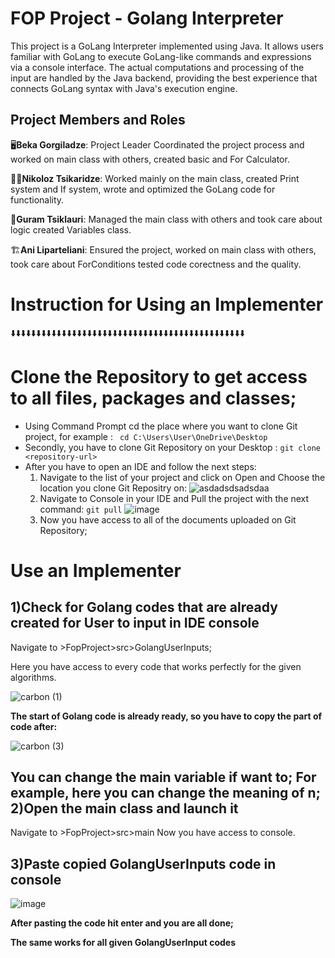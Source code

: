 # FOP Project - Golang Interpreter

This project is a GoLang Interpreter implemented using Java. 
It allows users familiar with GoLang to execute GoLang-like commands and expressions via a console interface. 
The actual computations and processing of the input are handled by the Java backend, providing the best experience that connects GoLang syntax with Java's execution engine.

## Project Members and Roles

🖥️**Beka Gorgiladze**: Project Leader
Coordinated the project process and worked on main class with others, created basic and For Calculator.

🧑‍💻**Nikoloz Tsikaridze**:
Worked mainly on the main class, created Print system and If system, wrote and optimized the GoLang code for functionality.

🔧**Guram Tsiklauri**:
Managed the main class with others and took care about logic created Variables class.

🏗️**Ani Liparteliani**:
Ensured the project, worked on main class with others, took care about ForConditions tested code corectness and the quality.

Instruction for Using an Implementer
=================================================================================================================================
⬇️⬇️⬇️⬇️⬇️⬇️⬇️⬇️⬇️⬇️⬇️⬇️⬇️⬇️⬇️⬇️⬇️⬇️⬇️⬇️⬇️⬇️⬇️⬇️⬇️⬇️⬇️⬇️⬇️⬇️⬇️⬇️⬇️⬇️⬇️⬇️⬇️⬇️⬇️⬇️⬇️⬇️⬇️⬇️⬇️⬇️

Clone the Repository to get access to all files, packages and classes;
=================================================================================================================================
* Using Command Prompt cd the place where you want to clone Git project, for example : ` cd C:\Users\User\OneDrive\Desktop`
* Secondly, you have to clone Git Repository on your Desktop : `git clone <repository-url>`
* After you have to open an IDE and follow the next steps:
  1) Navigate to the list of your project and click on Open and Choose the location you clone Git Repositry on: 
![asdadsdsadsdaa](https://github.com/user-attachments/assets/b9b8f8d6-226e-4874-b50e-d99a3f3ddaf5)
  2) Navigate to Console in your IDE and Pull the project with the next command: `git pull`
![image](https://github.com/user-attachments/assets/338775b3-b1fc-4db8-a3eb-3f01d0331e7b)
  3) Now you have access to all of the documents uploaded on Git Repository;

**Use an Implementer**
=================================================================================================================================

1)Check for Golang codes that are already created for User to input in IDE console
--------------------------------------------------------------------------------
  Navigate to >FopProject>src>GolangUserInputs;

Here you have access to every code that works perfectly for the given algorithms.

![carbon (1)](https://github.com/user-attachments/assets/821e3f20-9e16-4f9b-9572-28d9feb809b6)


**The start of Golang code is already ready, so you have to copy the part of code after:**

![carbon (3)](https://github.com/user-attachments/assets/4a1a6f01-f1d0-47c4-888b-7fc239cc7790)

You can change the main variable if want to;
For example, here you can change the meaning of n;
2)Open the main class and launch it
--------------------------------------------------------------------------------
 Navigate to >FopProject>src>main
 Now you have access to console.

 
3)Paste copied GolangUserInputs code in console
--------------------------------------------------------------------------------
![image](https://github.com/user-attachments/assets/fd3fd1d7-44d9-49f8-bdc8-f720a79f804b)




**After pasting the code hit enter and you are all done;**

**The same works for all given GolangUserInput codes**



